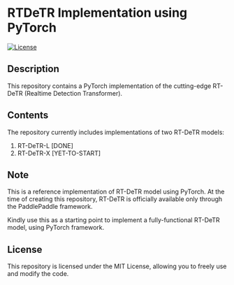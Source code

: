 # RTDeTR Implementation using PyTorch

[![License](https://img.shields.io/badge/license-MIT-blue.svg)](LICENSE)

## Description

This repository contains a PyTorch implementation of the cutting-edge RT-DeTR (Realtime Detection Transformer). 

## Contents

The repository currently includes implementations of two RT-DeTR models:

1. RT-DeTR-L    [DONE]
2. RT-DeTR-X    [YET-TO-START]

## Note

This is a reference implementation of RT-DeTR model using PyTorch. At the time of creating this repository, RT-DeTR is officially available only through the PaddlePaddle framework.

Kindly use this as a starting point to implement a fully-functional RT-DeTR model, using PyTorch framework.

## License
This repository is licensed under the MIT License, allowing you to freely use and modify the code.